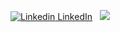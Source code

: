[![Linkedin](https://i.stack.imgur.com/gVE0j.png) LinkedIn](https://www.linkedin.com/in/henrikwiener/)
&nbsp;
![](https://komarev.com/ghpvc/?username=danwiener&label=PROFILE+VIEWS)
